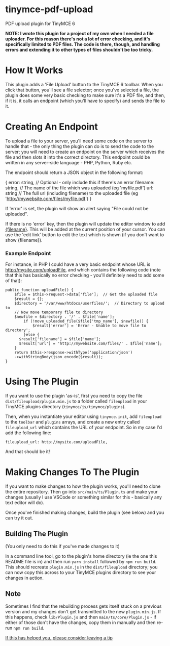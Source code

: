 # tinymce-pdf-upload
PDF upload plugin for TinyMCE 6

__NOTE: I wrote this plugin for a project of my own when I needed a file uploader.  For this reason there's not a lot of error checking, and it's specifically limited to PDF files.  The code is there, though, and handling errors and extending it to other types of files shouldn't be too tricky.__

# How It Works
This plugin adds a 'File Upload' button to the TinyMCE 6 toolbar.  When you click that button, you'll see a file selector; once you've selected a file, the plugin does some very basic checking to make sure it's a PDF file, and then, if it is, it calls an endpoint (which you'll have to specify) and sends the file to it.

# Creating An Endpoint
To upload a file to your server, you'll need some code on the server to handle that - the only thing the plugin can do is to send the code to the server; you will need to create an endpoint on the server which receives the file and then slots it into the correct directory.  This endpoint could be written in any server-side language - PHP, Python, Ruby etc.

The endpoint should return a JSON object in the following format:

{
   error: string,     // Optional - only include this if there's an error
   filename: string,  // The name of the file which was uploaded (eg 'myfile.pdf')
   url: string        // The full url (including filename) to the uploaded file (eg 'http://mywebsite.com/files/myfile.pdf')
}

If 'error' is set, the plugin will show an alert saying "File could not be uploaded".

If there is no 'error' key, then the plugin will update the editor window to add <a href={$url}>{filename}</a>.  This will be added at the current position of your cursor.  You can use the 'edit link' button to edit the text which is shown (if you don't want to show {filename}).

### Example Endpoint ###
For instance, in PHP I could have a very basic endpoint whose URL is http://mysite.com/uploadFile, and which contains the following code (note that this has basically no error checking - you'll definitely need to add some of that):

    public function uploadFile() {
        $file = $this->request->data['file'];  // Get the uploaded file
        $result = {};
        $directory = '/var/www/htdocs/userfiles/';  // Directory to upload to
        // Now move temporary file to directory
        $newfile = $directory . '/' . $file['name'];
		    if (!move_uploaded_file($file['tmp_name'], $newfile)) {
			    $result['error'] = 'Error - Unable to move file to directory';
		    }else {
          $result['filename'] = $file['name'];
          $result['url'] = 'http://mywebsite.com/files/' . $file['name'];
        }
        return $this->response->withType('application/json')
        ->withStringBody(json_encode($result));
    }

# Using The Plugin #
If you want to use the plugin 'as-is', first you need to copy the file `dist/fileupload/plugin.min.js` to a folder called `fileupload` in your TinyMCE plugins directory (`tinymce/js/tinymce/plugins`).

Then, when you instantiate your editor using `tinymce.init`, add `fileupload` to the `toolbar` and `plugins` arrays, and create a new entry called `fileupload_url` which contains the URL of your endpoint.  So in my case I'd add the following line:

  `fileupload_url: http://mysite.com/uploadFile,`

And that should be it!

# Making Changes To The Plugin #
If you want to make changes to how the plugin works, you'll need to clone the entire repository.  Then go into `src/main/ts/Plugin.ts` and make your changes (usually I use VSCode or something similar for this - basically any text editor will do).

Once you've finished making changes, build the plugin (see below) and you can try it out.

## Building The Plugin ##
(You only need to do this if you've made changes to it)

In a command line tool, go to the plugin's home directory (ie the one this README file is in) and then run `yarn install` followed by `npm run build`.  This should recreate `plugin.min.js` in the `dist/fileupload` directory; you can now copy this across to your TinyMCE plugins directory to see your changes in action.

## Note ##
Sometimes I find that the rebuilding process gets itself stuck on a previous version and my changes don't get transmitted to the new `plugin.min.js`.  If this happens, check `lib/Plugin.js` and then `main/ts/core/Plugin.js` - if either of those don't have the changes, copy them in manually and then re-run `npm run build`.


[If this has helped you, please consider leaving a tip](https://zink.tips/Sharon711)
